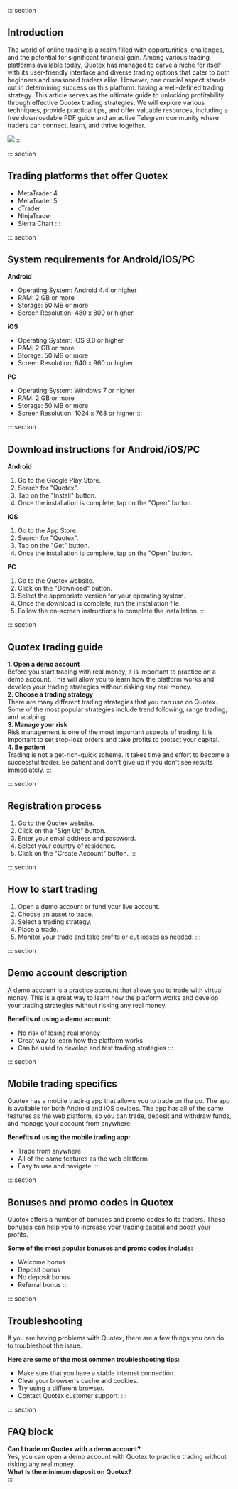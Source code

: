 ::: section
## Introduction

The world of online trading is a realm filled with opportunities,
challenges, and the potential for significant financial gain. Among
various trading platforms available today, Quotex has managed to carve a
niche for itself with its user-friendly interface and diverse trading
options that cater to both beginners and seasoned traders alike.
However, one crucial aspect stands out in determining success on this
platform: having a well-defined trading strategy. This article serves as
the ultimate guide to unlocking profitability through effective Quotex
trading strategies. We will explore various techniques, provide
practical tips, and offer valuable resources, including a free
downloadable PDF guide and an active Telegram community where traders
can connect, learn, and thrive together.

[![](https://static.quotex.io/files/4_en/300_250.jpg)](https://traff.sbs/brokerqxlid)
:::

::: section
## Trading platforms that offer Quotex

-   MetaTrader 4
-   MetaTrader 5
-   cTrader
-   NinjaTrader
-   Sierra Chart
:::

::: section
## System requirements for Android/iOS/PC

**Android**

-   Operating System: Android 4.4 or higher
-   RAM: 2 GB or more
-   Storage: 50 MB or more
-   Screen Resolution: 480 x 800 or higher

**iOS**

-   Operating System: iOS 9.0 or higher
-   RAM: 2 GB or more
-   Storage: 50 MB or more
-   Screen Resolution: 640 x 960 or higher

**PC**

-   Operating System: Windows 7 or higher
-   RAM: 2 GB or more
-   Storage: 50 MB or more
-   Screen Resolution: 1024 x 768 or higher
:::

::: section
## Download instructions for Android/iOS/PC

**Android**

1.  Go to the Google Play Store.
2.  Search for "Quotex".
3.  Tap on the "Install" button.
4.  Once the installation is complete, tap on the "Open" button.

**iOS**

1.  Go to the App Store.
2.  Search for "Quotex".
3.  Tap on the "Get" button.
4.  Once the installation is complete, tap on the "Open" button.

**PC**

1.  Go to the Quotex website.
2.  Click on the "Download" button.
3.  Select the appropriate version for your operating system.
4.  Once the download is complete, run the installation file.
5.  Follow the on-screen instructions to complete the installation.
:::

::: section
## Quotex trading guide

**1. Open a demo account**\
Before you start trading with real money, it is important to practice on
a demo account. This will allow you to learn how the platform works and
develop your trading strategies without risking any real money.\
**2. Choose a trading strategy**\
There are many different trading strategies that you can use on Quotex.
Some of the most popular strategies include trend following, range
trading, and scalping.\
**3. Manage your risk**\
Risk management is one of the most important aspects of trading. It is
important to set stop-loss orders and take profits to protect your
capital.\
**4. Be patient**\
Trading is not a get-rich-quick scheme. It takes time and effort to
become a successful trader. Be patient and don\'t give up if you don\'t
see results immediately.
:::

::: section
## Registration process

1.  Go to the Quotex website.
2.  Click on the "Sign Up" button.
3.  Enter your email address and password.
4.  Select your country of residence.
5.  Click on the "Create Account" button.
:::

::: section
## How to start trading

1.  Open a demo account or fund your live account.
2.  Choose an asset to trade.
3.  Select a trading strategy.
4.  Place a trade.
5.  Monitor your trade and take profits or cut losses as needed.
:::

::: section
## Demo account description

A demo account is a practice account that allows you to trade with
virtual money. This is a great way to learn how the platform works and
develop your trading strategies without risking any real money.

**Benefits of using a demo account:**

-   No risk of losing real money
-   Great way to learn how the platform works
-   Can be used to develop and test trading strategies
:::

::: section
## Mobile trading specifics

Quotex has a mobile trading app that allows you to trade on the go. The
app is available for both Android and iOS devices. The app has all of
the same features as the web platform, so you can trade, deposit and
withdraw funds, and manage your account from anywhere.

**Benefits of using the mobile trading app:**

-   Trade from anywhere
-   All of the same features as the web platform
-   Easy to use and navigate
:::

::: section
## Bonuses and promo codes in Quotex

Quotex offers a number of bonuses and promo codes to its traders. These
bonuses can help you to increase your trading capital and boost your
profits.

**Some of the most popular bonuses and promo codes include:**

-   Welcome bonus
-   Deposit bonus
-   No deposit bonus
-   Referral bonus
:::

::: section
## Troubleshooting

If you are having problems with Quotex, there are a few things you can
do to troubleshoot the issue.

**Here are some of the most common troubleshooting tips:**

-   Make sure that you have a stable internet connection.
-   Clear your browser\'s cache and cookies.
-   Try using a different browser.
-   Contact Quotex customer support.
:::

::: section
## FAQ block

**Can I trade on Quotex with a demo account?**\
Yes, you can open a demo account with Quotex to practice trading without
risking any real money.\
**What is the minimum deposit on Quotex?**\
:::

